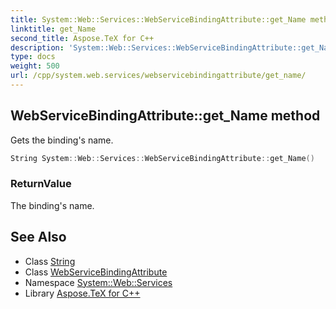 ```yaml
---
title: System::Web::Services::WebServiceBindingAttribute::get_Name method
linktitle: get_Name
second_title: Aspose.TeX for C++
description: 'System::Web::Services::WebServiceBindingAttribute::get_Name method. Gets the binding''s name in C++.'
type: docs
weight: 500
url: /cpp/system.web.services/webservicebindingattribute/get_name/
---
```

## WebServiceBindingAttribute::get_Name method


Gets the binding's name.

```cpp
String System::Web::Services::WebServiceBindingAttribute::get_Name()
```


### ReturnValue

The binding's name.

## See Also

* Class [String](../../../system/string/)
* Class [WebServiceBindingAttribute](../)
* Namespace [System::Web::Services](../../)
* Library [Aspose.TeX for C++](../../../)
